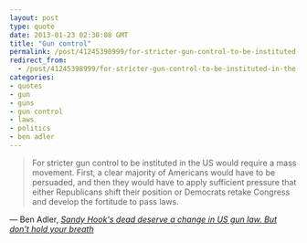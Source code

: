 ```yaml
---
layout: post
type: quote
date: 2013-01-23 02:30:08 GMT
title: "Gun control"
permalink: /post/41245398999/for-stricter-gun-control-to-be-instituted-in-the
redirect_from: 
  - /post/41245398999/for-stricter-gun-control-to-be-instituted-in-the
categories:
- quotes
- gun
- guns
- gun control
- laws
- politics
- ben adler
---
```

<blockquote>For stricter gun control to be instituted in the US would require a mass movement. First, a clear majority of Americans would have to be persuaded, and then they would have to apply sufficient pressure that either Republicans shift their position or Democrats retake Congress and develop the fortitude to pass laws.</blockquote>
<p>— Ben Adler, <i><a href="http://www.guardian.co.uk/commentisfree/2012/dec/15/sandy-hook-dead-deserve-change">Sandy Hook's dead deserve a change in US gun law. But don't hold your breath</a></i></p>